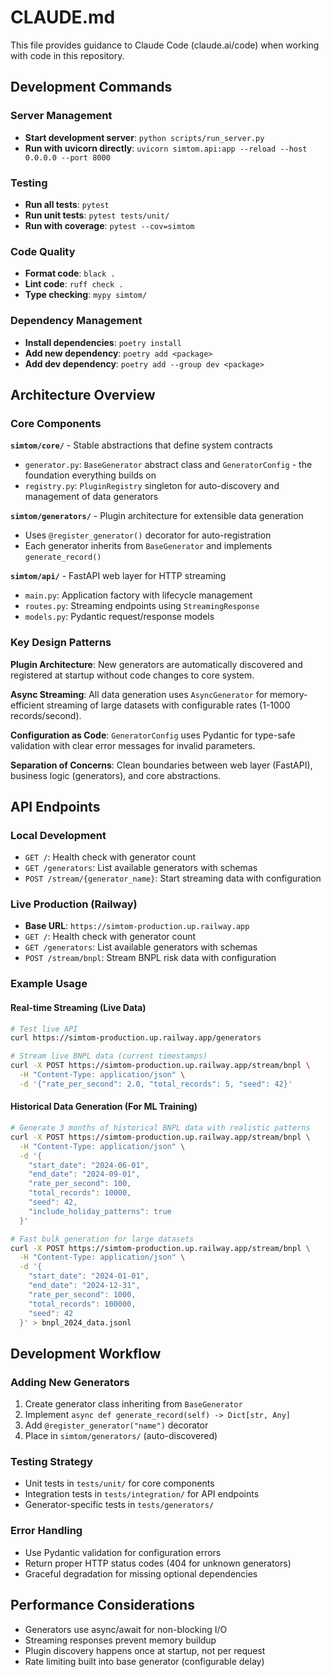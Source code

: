 # CLAUDE.md

This file provides guidance to Claude Code (claude.ai/code) when working with code in this repository.

## Development Commands

### Server Management
- **Start development server**: `python scripts/run_server.py` 
- **Run with uvicorn directly**: `uvicorn simtom.api:app --reload --host 0.0.0.0 --port 8000`

### Testing
- **Run all tests**: `pytest`
- **Run unit tests**: `pytest tests/unit/`
- **Run with coverage**: `pytest --cov=simtom`

### Code Quality
- **Format code**: `black .`
- **Lint code**: `ruff check .`
- **Type checking**: `mypy simtom/`

### Dependency Management  
- **Install dependencies**: `poetry install`
- **Add new dependency**: `poetry add <package>`
- **Add dev dependency**: `poetry add --group dev <package>`

## Architecture Overview

### Core Components

**`simtom/core/`** - Stable abstractions that define system contracts
- `generator.py`: `BaseGenerator` abstract class and `GeneratorConfig` - the foundation everything builds on
- `registry.py`: `PluginRegistry` singleton for auto-discovery and management of data generators

**`simtom/generators/`** - Plugin architecture for extensible data generation  
- Uses `@register_generator()` decorator for auto-registration
- Each generator inherits from `BaseGenerator` and implements `generate_record()`

**`simtom/api/`** - FastAPI web layer for HTTP streaming
- `main.py`: Application factory with lifecycle management
- `routes.py`: Streaming endpoints using `StreamingResponse`
- `models.py`: Pydantic request/response models

### Key Design Patterns

**Plugin Architecture**: New generators are automatically discovered and registered at startup without code changes to core system.

**Async Streaming**: All data generation uses `AsyncGenerator` for memory-efficient streaming of large datasets with configurable rates (1-1000 records/second).

**Configuration as Code**: `GeneratorConfig` uses Pydantic for type-safe validation with clear error messages for invalid parameters.

**Separation of Concerns**: Clean boundaries between web layer (FastAPI), business logic (generators), and core abstractions.

## API Endpoints

### Local Development
- `GET /`: Health check with generator count
- `GET /generators`: List available generators with schemas  
- `POST /stream/{generator_name}`: Start streaming data with configuration

### Live Production (Railway)
- **Base URL**: `https://simtom-production.up.railway.app`
- `GET /`: Health check with generator count
- `GET /generators`: List available generators with schemas
- `POST /stream/bnpl`: Stream BNPL risk data with configuration

### Example Usage

#### Real-time Streaming (Live Data)
```bash
# Test live API
curl https://simtom-production.up.railway.app/generators

# Stream live BNPL data (current timestamps)
curl -X POST https://simtom-production.up.railway.app/stream/bnpl \
  -H "Content-Type: application/json" \
  -d '{"rate_per_second": 2.0, "total_records": 5, "seed": 42}'
```

#### Historical Data Generation (For ML Training)
```bash
# Generate 3 months of historical BNPL data with realistic patterns
curl -X POST https://simtom-production.up.railway.app/stream/bnpl \
  -H "Content-Type: application/json" \
  -d '{
    "start_date": "2024-06-01",
    "end_date": "2024-09-01",
    "rate_per_second": 100,
    "total_records": 10000,
    "seed": 42,
    "include_holiday_patterns": true
  }'

# Fast bulk generation for large datasets
curl -X POST https://simtom-production.up.railway.app/stream/bnpl \
  -H "Content-Type: application/json" \
  -d '{
    "start_date": "2024-01-01",
    "end_date": "2024-12-31",
    "rate_per_second": 1000,
    "total_records": 100000,
    "seed": 42
  }' > bnpl_2024_data.jsonl
```

## Development Workflow

### Adding New Generators
1. Create generator class inheriting from `BaseGenerator`
2. Implement `async def generate_record(self) -> Dict[str, Any]`
3. Add `@register_generator("name")` decorator
4. Place in `simtom/generators/` (auto-discovered)

### Testing Strategy
- Unit tests in `tests/unit/` for core components
- Integration tests in `tests/integration/` for API endpoints
- Generator-specific tests in `tests/generators/`

### Error Handling
- Use Pydantic validation for configuration errors
- Return proper HTTP status codes (404 for unknown generators)
- Graceful degradation for missing optional dependencies

## Performance Considerations

- Generators use async/await for non-blocking I/O
- Streaming responses prevent memory buildup
- Plugin discovery happens once at startup, not per request
- Rate limiting built into base generator (configurable delay)